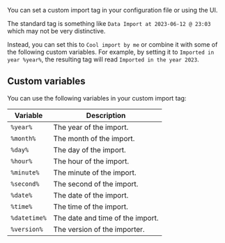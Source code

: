 You can set a custom import tag in your configuration file or using the UI.

The standard tag is something like `Data Import at 2023-06-12 @ 23:03` which may not be very distinctive.

Instead, you can set this to `Cool import by me` or combine it with some of the following custom variables. For example, by setting it to `Imported in year %year%`, the resulting tag will read `Imported in the year 2023`.

## Custom variables

You can use the following variables in your custom import tag:

| Variable     | Description                      |
|--------------|----------------------------------|
| `%year%`     | The year of the import.          |
| `%month%`    | The month of the import.         |
| `%day%`      | The day of the import.           |
| `%hour%`     | The hour of the import.          |
| `%minute%`   | The minute of the import.        |
| `%second%`   | The second of the import.        |
| `%date%`     | The date of the import.          |
| `%time%`     | The time of the import.          |
| `%datetime%` | The date and time of the import. |
| `%version%`  | The version of the importer.     |

